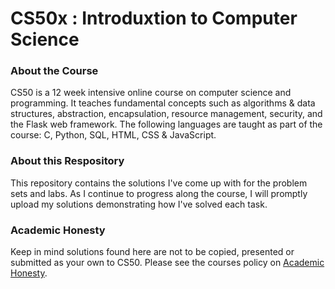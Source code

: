 # CS50x : Introduxtion to Computer Science

### About the Course
CS50 is a 12 week intensive online course on computer science and programming. It teaches fundamental concepts such as algorithms & data structures, abstraction, encapsulation, 
resource management, security, and the Flask web framework. The following languages are taught as part of the course: C, Python, SQL, HTML, CSS & JavaScript.

### About this Respository
This repository contains the solutions I've come up with for the problem sets and labs. As I continue to progress along the course, I will promptly upload my solutions demonstrating how I've solved each task.

### Academic Honesty
Keep in mind solutions found here are not to be copied, presented or submitted as your own to CS50. Please see the courses policy on [Academic Honesty](https://cs50.harvard.edu/x/2023/honesty/).
